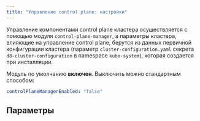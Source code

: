 ```yaml
---
title: "Управление control plane: настройки"
---
```


Управление компонентами control plane кластера осуществляется с помощью модуля `control-plane-manager`, а параметры кластера, влияющие на управление control plane, берутся из данных первичной конфигурации кластера (параметр `cluster-configuration.yaml` секрета `d8-cluster-configuration` в namespace `kube-system`), которая создается при инсталляции.

Модуль по умолчанию **включен**. Выключить можно стандартным способом:

```yaml
controlPlaneManagerEnabled: "false"
```

## Параметры

<!-- SCHEMA -->
